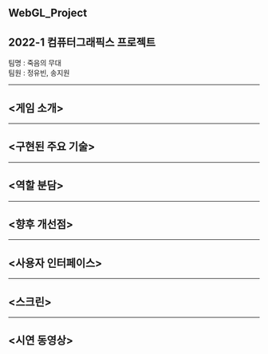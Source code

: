 ## WebGL_Project
## 2022-1 컴퓨터그래픽스 프로젝트   
팀명 : 죽음의 무대   
팀원 : 정유빈, 송지원   

---
## <게임 소개>

---
## <구현된 주요 기술>

---
## <역할 분담>

---
## <향후 개선점>

---
## <사용자 인터페이스>

---
## <스크린>

---
## <시연 동영상>
